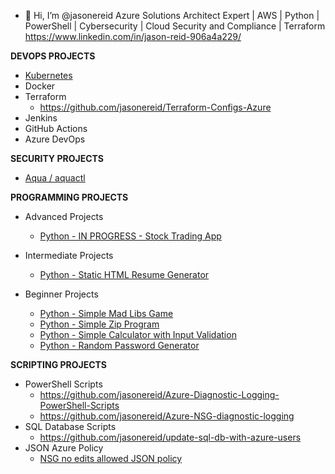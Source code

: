 - 👋 Hi, I’m @jasonereid
Azure Solutions Architect Expert | AWS | Python | PowerShell | Cybersecurity | Cloud Security and Compliance | Terraform
https://www.linkedin.com/in/jason-reid-906a4a229/

**DEVOPS PROJECTS**

- [Kubernetes](https://github.com/jasonereid/k8s)
- Docker
- Terraform
  - https://github.com/jasonereid/Terraform-Configs-Azure
- Jenkins
- GitHub Actions
- Azure DevOps

**SECURITY PROJECTS**
- [Aqua / aquactl](https://github.com/jasonereid/aquactl)

**PROGRAMMING PROJECTS**
- Advanced Projects
  - [Python - IN PROGRESS - Stock Trading App](https://github.com/jasonereid/Stock-trading-App)

- Intermediate Projects
  - [Python - Static HTML Resume Generator](https://github.com/jasonereid/static-html-resume-project)

- Beginner Projects
  - [Python - Simple Mad Libs Game](https://github.com/jasonereid/mad-libs-game)
  - [Python - Simple Zip Program](https://github.com/jasonereid/Python-zip-project)
  - [Python - Simple Calculator with Input Validation](https://github.com/jasonereid/Simple-calculator-with-input-validation)
  - [Python - Random Password Generator](https://github.com/jasonereid/Random-password-generator)

**SCRIPTING PROJECTS**
- PowerShell Scripts
  - https://github.com/jasonereid/Azure-Diagnostic-Logging-PowerShell-Scripts
  - https://github.com/jasonereid/Azure-NSG-diagnostic-logging
- SQL Database Scripts 
  - https://github.com/jasonereid/update-sql-db-with-azure-users
- JSON Azure Policy
  - [NSG no edits allowed JSON policy](https://github.com/jasonereid/JSON-Azure-Policies/commit/076bac185b732d949397248f4c15e31cdea36da1)
